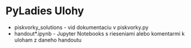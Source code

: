 # PyLadies Ulohy #

* piskvorky_solutions - vid dokumentaciu v piskvorky.py
* handout*.ipynb - Jupyter Notebooks s rieseniami alebo komentarmi k uloham
  z daneho handoutu
